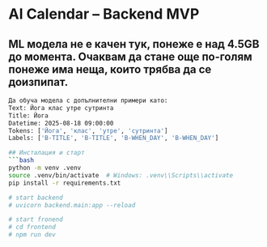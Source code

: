 # AI Calendar – Backend MVP

## ML модела не е качен тук, понеже е над 4.5GB до момента. Очаквам да стане още по-голям понеже има неща, които трябва да се доизпипат.
```bash
Да обуча модела с допълнителни примери като:
Text: Йога клас утре сутринта
Title: Йога
Datetime: 2025-08-18 09:00:00
Tokens: ['Йога', 'клас', 'утре', 'сутринта']
Labels: ['B-TITLE', 'B-TITLE', 'B-WHEN_DAY', 'B-WHEN_DAY']

## Инсталация и старт
```bash
python -m venv .venv
source .venv/bin/activate  # Windows: .venv\\Scripts\\activate
pip install -r requirements.txt

# start backend
# uvicorn backend.main:app --reload

# start fronend
# cd frontend
# npm run dev